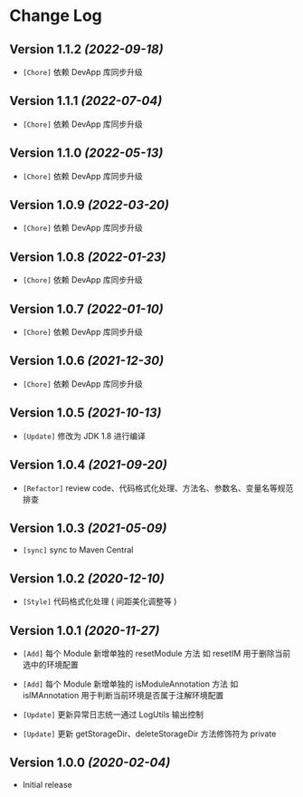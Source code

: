 Change Log
==========

Version 1.1.2 *(2022-09-18)*
----------------------------

* `[Chore]` 依赖 DevApp 库同步升级

Version 1.1.1 *(2022-07-04)*
----------------------------

* `[Chore]` 依赖 DevApp 库同步升级

Version 1.1.0 *(2022-05-13)*
----------------------------

* `[Chore]` 依赖 DevApp 库同步升级

Version 1.0.9 *(2022-03-20)*
----------------------------

* `[Chore]` 依赖 DevApp 库同步升级

Version 1.0.8 *(2022-01-23)*
----------------------------

* `[Chore]` 依赖 DevApp 库同步升级

Version 1.0.7 *(2022-01-10)*
----------------------------

* `[Chore]` 依赖 DevApp 库同步升级

Version 1.0.6 *(2021-12-30)*
----------------------------

* `[Chore]` 依赖 DevApp 库同步升级

Version 1.0.5 *(2021-10-13)*
----------------------------

* `[Update]` 修改为 JDK 1.8 进行编译

Version 1.0.4 *(2021-09-20)*
----------------------------

* `[Refactor]` review code、代码格式化处理、方法名、参数名、变量名等规范排查

Version 1.0.3 *(2021-05-09)*
----------------------------

* `[sync]` sync to Maven Central

Version 1.0.2 *(2020-12-10)*
----------------------------

* `[Style]` 代码格式化处理 ( 间距美化调整等 )

Version 1.0.1 *(2020-11-27)*
----------------------------

* `[Add]` 每个 Module 新增单独的 resetModule 方法 如 resetIM 用于删除当前选中的环境配置

* `[Add]` 每个 Module 新增单独的 isModuleAnnotation 方法 如 isIMAnnotation 用于判断当前环境是否属于注解环境配置

* `[Update]` 更新异常日志统一通过 LogUtils 输出控制

* `[Update]` 更新 getStorageDir、deleteStorageDir 方法修饰符为 private

Version 1.0.0 *(2020-02-04)*
----------------------------

* Initial release
